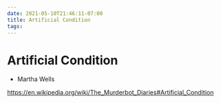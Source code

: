 ```yaml
---
date: 2021-05-10T21:46:11-07:00
title: Artificial Condition
tags: 
---
```


# Artificial Condition

* Martha Wells

https://en.wikipedia.org/wiki/The_Murderbot_Diaries#Artificial_Condition